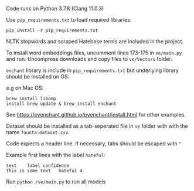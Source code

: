 Code runs on Python 3.7.8 (Clang 11.0.3)

Use `pip_requirements.txt` to load required libraries:

```
pip install -r pip_requirements.txt
```

NLTK stopwords and scraped Hatebase terms are included in the project.

To install word embeddings files, uncomment lines 173-175 in `ve/main.py` and run. Uncompress downloads and copy files to `ve/Vectors` folder.

`enchant` library is include in `pip_requirements.txt` but underlying library should be installed on OS:

e.g on Mac OS:
```
brew install libomp
install brew update & brew install enchant
```

See https://pyenchant.github.io/pyenchant/install.html for other examples.

Dataset should be installed as a tab-seperated file in `ve` folder with with the name `founta-dataset.csv`. 

Code expects a header line. If necessary, tabs should be escaped with `"` 

Example first lines with the label `hateful`:

```
text	label confidence
This is some text	hateful 4
```

Run `python /ve/main.py` to run all models


